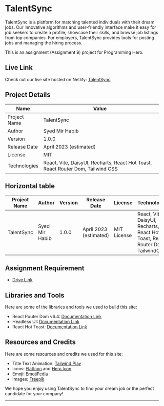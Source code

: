 # TalentSync

TalentSync is a platform for matching talented individuals with their dream jobs. Our innovative algorithms and user-friendly interface make it easy for job seekers to create a profile, showcase their skills, and browse job listings from top companies. For employers, TalentSync provides tools for posting jobs and managing the hiring process.

This is an assignment (Assignment 9) project for Programming Hero.

## Live Link
Check out our live site hosted on Netlify: [TalentSync](https://talentsync.netlify.app/)

## Project Details

| Name             | Value                  |
| ---------------- | ----------------------|
| Project Name     | TalentSync             |
| Author           | Syed Mir Habib         |
| Version          | 1.0.0                  |
| Release Date     | April 2023 (estimated) |
| License          | MIT                    |
| Technologies     | React, Vite, DaisyUI, Recharts, React Hot Toast, React Router Dom, Tailwind CSS |


## Horizontal table
| Project Name | Author | Version | Release Date | License | Technologies |
|--------------|--------|---------|--------------|---------|--------------|
| TalentSync   | Syed Mir Habib | 1.0.0 | April 2023 (estimated) | MIT License | React, Vite, DaisyUI, Recharts, React Hot Toast, React Router Dom, TailwindCSS |


## Assignment Requirement
- [Drive Link](https://drive.google.com/file/d/1J8jhYsTxi78ed8lQDfSp5HpHcxNpTakZ/view)



## Libraries and Tools
Here are some of the libraries and tools we used to build this site:
- React Router Dom v6.4: [Documentation Link](https://reactrouter.com/web/guides/quick-start)
- Headless UI: [Documentation Link](https://headlessui.dev/)
- React Hot Toast: [Documentation Link](https://react-hot-toast.com/)

## Resources and Credits
Here are some resources and credits we used for this site:
- Title Text Animation: [Tailwind Play](https://play.tailwindcss.com/)
- Icons: [FlatIcon](https://www.flaticon.com/) and [Hero Icon](https://heroicons.com/)
- Emoji: [EmojiPedia](https://emojipedia.org/)
- Images: [Freepik](https://www.freepik.com/)

We hope you enjoy using TalentSync to find your dream job or the perfect candidate for your company!

---



